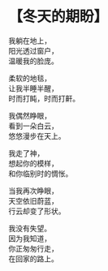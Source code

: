 # 【冬天的期盼】

我躺在地上，  
阳光透过窗户，  
温暖我的脸庞。

柔软的地毯，  
让我半睡半醒，  
时而打盹，时而打鼾。  

我偶然睁眼，  
看到一朵白云，  
悠悠漫步在天上。

我走了神，  
想起你的模样，  
和你临别时的惆怅。

当我再次睁眼，  
天空依旧蔚蓝，  
行云却变了形状。

我没有失望。  
因为我知道，  
你正匆匆行走，  
在回家的路上。
